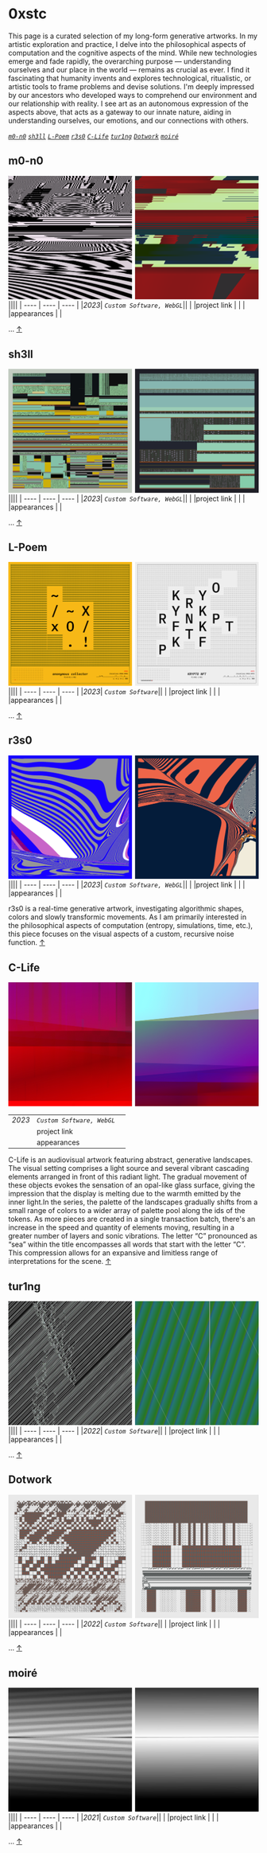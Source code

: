 # 0xstc

This page is a curated selection of my long-form generative artworks. In my artistic exploration and practice, I delve into the philosophical aspects of computation and the cognitive aspects of the mind. While new technologies emerge and fade rapidly, the overarching purpose — understanding ourselves and our place in the world — remains as crucial as ever. I find it fascinating that humanity invents and explores technological, ritualistic, or artistic tools to frame problems and devise solutions. I'm deeply impressed by our ancestors who developed ways to comprehend our environment and our relationship with reality. I see art as an autonomous expression of the aspects above, that acts as a gateway to our innate nature, aiding in understanding ourselves, our emotions, and our connections with others. 

[_`m0-n0`_](#m0-n0) [_`sh3ll`_](#sh3ll) [_`L-Poem`_](#l-poem) [_`r3s0`_](#r3s0)  [_`C-Life`_](#c-life)  [_`tur1ng`_](#tur1ng) [_`Dotwork`_](#dotwork) [_`moiré`_](#moiré)  

## m0-n0

![](assets/user/m0-n0-duo.png)
||||
| ---- | ---- | ---- |
|_2023_| _`Custom Software, WebGL`_||
| |project link | |
| |appearances | |

...
[↑](#0xstc)

## sh3ll

![](assets/user/sh3ll-duo.png)
||||
| ---- | ---- | ---- |
|_2023_| _`Custom Software, WebGL`_||
| |project link | |
| |appearances | |

...
[↑](#0xstc)

## L-Poem

![](assets/user/l-poem-duo.png)
||||
| ---- | ---- | ---- |
|_2023_| _`Custom Software`_||
| |project link | |
| |appearances | |

...
[↑](#0xstc)

## r3s0

![](assets/user/r3s0-duo.png)
||||
| ---- | ---- | ---- |
|_2023_| _`Custom Software, WebGL`_||
| |project link | |
| |appearances | |

r3s0 is a real-time generative artwork, investigating algorithmic shapes, colors and slowly transformic movements. As I am primarily interested in the philosophical aspects of computation (entropy, simulations, time, etc.), this piece focuses on the visual aspects of a custom, recursive noise function.
[↑](#0xstc)

## C-Life

![](assets/user/clife-duo.png)

||||
| ---- | ---- | ---- |
|_2023_| _`Custom Software, WebGL`_||
| |project link | |
| |appearances | |

C-Life is an audiovisual artwork featuring abstract, generative landscapes. The visual setting comprises a light source and several vibrant cascading elements arranged in front of this radiant light. The gradual movement of these objects evokes the sensation of an opal-like glass surface, giving the impression that the display is melting due to the warmth emitted by the inner light.In the series, the palette of the landscapes gradually shifts from a small range of colors to a wider array of palette pool along the ids of the tokens. As more pieces are created in a single transaction batch, there's an increase in the speed and quantity of elements moving, resulting in a greater number of layers and sonic vibrations. The letter “C” pronounced as “sea” within the title encompasses all words that start with the letter “C”. This compression allows for an expansive and limitless range of interpretations for the scene.
[↑](#0xstc)

## tur1ng

![](assets/user/tur1ng-duo.png)
||||
| ---- | ---- | ---- |
|_2022_| _`Custom Software`_||
| |project link | |
| |appearances | |

...
[↑](#0xstc)

## Dotwork

![](assets/user/dotwork-duo.png)
||||
| ---- | ---- | ---- |
|_2022_| _`Custom Software`_||
| |project link | |
| |appearances | |

...
[↑](#0xstc)

## moiré

![](assets/user/moire-duo.png)
||||
| ---- | ---- | ---- |
|_2021_| _`Custom Software`_||
| |project link | |
| |appearances | |

...
[↑](#0xstc)